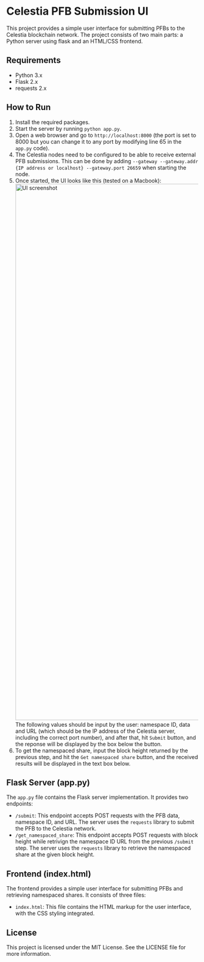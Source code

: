 # Celestia PFB Submission UI

This project provides a simple user interface for submitting PFBs to the Celestia blockchain network. The project consists of two main parts: a Python server using flask and an HTML/CSS frontend.

## Requirements

- Python 3.x
- Flask 2.x
- requests 2.x

## How to Run

1. Install the required packages.
2. Start the server by running `python app.py`.
3. Open a web browser and go to `http://localhost:8000` (the port is set to 8000 but you can change it to any port by modifying line 65 in the `app.py` code).
4. The Celestia nodes need to be configured to be able to receive external PFB submissions. This can be done by adding `--gateway --gateway.addr {IP address or localhost} --gateway.port 26659` when starting the node.
5. Once started, the UI looks like this (tested on a Macbook):<img width="1404" alt="UI screenshot" src="https://github.com/lampardlamps/celestia-PFB/assets/1702296/01bb5f0c-58fd-44ed-97ca-582d58a7bbe2"> The following values should be input by the user: namespace ID, data and URL (which should be the IP address of the Celestia server, including the correct port number), and after that, hit `Submit` button, and the reponse will be displayed by the box below the button.
6. To get the namespaced share, input the block height returned by the previous step, and hit the `Get namespaced share` button, and the received results will be displayed in the text box below. 


## Flask Server (app.py)

The `app.py` file contains the Flask server implementation. It provides two endpoints:

- `/submit`: This endpoint accepts POST requests with the PFB data, namespace ID, and URL. The server uses the `requests` library to submit the PFB to the Celestia network.
- `/get_namespaced_share`: This endpoint accepts POST requests with block height while retrivign the namespace ID URL from the previous `/submit` step. The server uses the `requests` library to retrieve the namespaced share at the given block height.

## Frontend (index.html)

The frontend provides a simple user interface for submitting PFBs and retrieving namespaced shares. It consists of three files:

- `index.html`: This file contains the HTML markup for the user interface, with the CSS styling integrated.

## License

This project is licensed under the MIT License. See the LICENSE file for more information.
